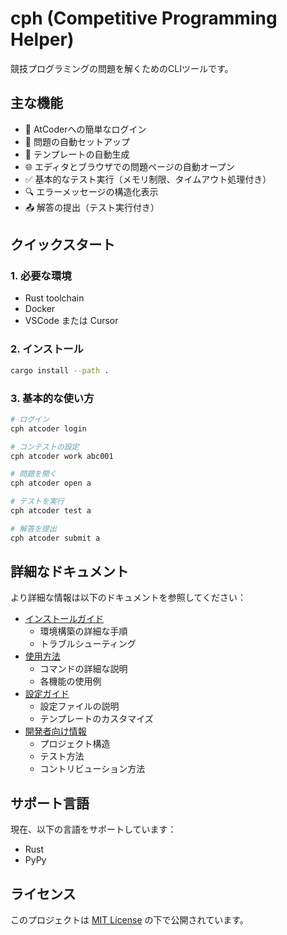 # cph (Competitive Programming Helper)

競技プログラミングの問題を解くためのCLIツールです。

## 主な機能

- 🔑 AtCoderへの簡単なログイン
- 🚀 問題の自動セットアップ
- 📝 テンプレートの自動生成
- 🌐 エディタとブラウザでの問題ページの自動オープン
- ✅ 基本的なテスト実行（メモリ制限、タイムアウト処理付き）
- 🔍 エラーメッセージの構造化表示
- 📤 解答の提出（テスト実行付き）

## クイックスタート

### 1. 必要な環境

- Rust toolchain
- Docker
- VSCode または Cursor

### 2. インストール

```bash
cargo install --path .
```

### 3. 基本的な使い方

```bash
# ログイン
cph atcoder login

# コンテストの設定
cph atcoder work abc001

# 問題を開く
cph atcoder open a

# テストを実行
cph atcoder test a

# 解答を提出
cph atcoder submit a
```

## 詳細なドキュメント

より詳細な情報は以下のドキュメントを参照してください：

- [インストールガイド](docs/installation.md)
  - 環境構築の詳細な手順
  - トラブルシューティング
- [使用方法](docs/usage.md)
  - コマンドの詳細な説明
  - 各機能の使用例
- [設定ガイド](docs/configuration.md)
  - 設定ファイルの説明
  - テンプレートのカスタマイズ
- [開発者向け情報](docs/development.md)
  - プロジェクト構造
  - テスト方法
  - コントリビューション方法

## サポート言語

現在、以下の言語をサポートしています：
- Rust
- PyPy

## ライセンス

このプロジェクトは [MIT License](LICENSE) の下で公開されています。 